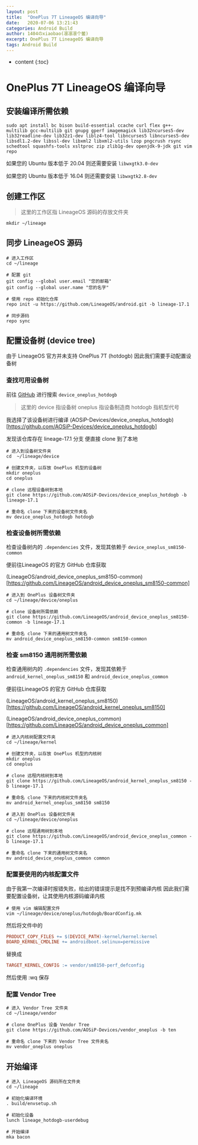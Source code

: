 ```yaml
---
layout: post
title:  "OnePlus 7T LineageOS 编译向导"
date:   2020-07-06 13:21:43
categories: Android Build
author: 1404のxiaobao(凛凛凛个鳖)
excerpt: OnePlus 7T LineageOS 编译向导
tags: Android Build
---
```


* content
{:toc}

# OnePlus 7T LineageOS 编译向导

## 安装编译所需依赖

```shell
sudo apt install bc bison build-essential ccache curl flex g++-multilib gcc-multilib git gnupg gperf imagemagick lib32ncurses5-dev lib32readline-dev lib32z1-dev liblz4-tool libncurses5 libncurses5-dev libsdl1.2-dev libssl-dev libxml2 libxml2-utils lzop pngcrush rsync schedtool squashfs-tools xsltproc zip zlib1g-dev openjdk-9-jdk git vim repo
```

如果您的 Ubuntu 版本低于 20.04 则还需要安装 `libwxgtk3.0-dev`

如果您的 Ubuntu 版本低于 16.04 则还需要安装 `libwxgtk2.8-dev`

## 创建工作区

> 这里的工作区指 LineageOS 源码的存放文件夹

```shell
mkdir ~/lineage
```

## 同步 LineageOS 源码

```shell
# 进入工作区
cd ~/lineage

# 配置 git 
git config --global user.email "您的邮箱"
git config --global user.name "您的名字"

# 使用 repo 初始化仓库
repo init -u https://github.com/LineageOS/android.git -b lineage-17.1

# 同步源码
repo sync
```

## 配置设备树 (device tree)

由于 LineageOS 官方并未支持 OnePlus 7T (hotdogb) 
因此我们需要手动配置设备树

### 查找可用设备树

前往 [GitHub](https://github.com) 进行搜索 `device_oneplus_hotdogb`

> 这里的 device 指设备树 oneplus 指设备制造商 hotdogb 指机型代号

我选择了该设备树进行编译 (AOSiP-Devices/device_oneplus_hotdogb)[https://github.com/AOSiP-Devices/device_oneplus_hotdogb]

发现该仓库存在 lineage-17.1 分支 便直接 clone 到了本地

```shell
# 进入到设备树文件夹
cd  ~/lineage/device

# 创建文件夹，以存放 OnePlus 机型的设备树
mkdir oneplus
cd oneplus

# clone 远程设备树到本地
git clone https://github.com/AOSiP-Devices/device_oneplus_hotdogb -b lineage-17.1

# 重命名 clone 下来的设备树文件夹名
mv device_oneplus_hotdogb hotdogb
```

### 检查设备树所需依赖

检查设备树内的 `.dependencies` 文件，发现其依赖于 `device_oneplus_sm8150-common`

便前往LineageOS 的官方 GitHub 仓库获取

(LineageOS/android_device_oneplus_sm8150-common)[https://github.com/LineageOS/android_device_oneplus_sm8150-common]

```shell
# 进入到 OnePlus 设备树文件夹
cd ~/lineage/device/oneplus

# clone 设备树所需依赖
git clone https://github.com/LineageOS/android_device_oneplus_sm8150-common -b lineage-17.1

# 重命名 clone 下来的通用树文件夹名
mv android_device_oneplus_sm8150-common sm8150-common
```

### 检查 sm8150 通用树所需依赖

检查通用树内的 `.dependencies` 文件，发现其依赖于 `android_kernel_oneplus_sm8150` 和 `android_device_oneplus_common`

便前往LineageOS 的官方 GitHub 仓库获取

(LineageOS/android_kernel_oneplus_sm8150)[https://github.com/LineageOS/android_kernel_oneplus_sm8150]

(LineageOS/android_device_oneplus_common)[https://github.com/LineageOS/android_device_oneplus_common]

```shell
# 进入内核树配置文件夹
cd ~/lineage/kernel

# 创建文件夹，以存放 OnePlus 机型的内核树
mkdir oneplus
cd oneplus

# clone 远程内核树到本地
git clone https://github.com/LineageOS/android_kernel_oneplus_sm8150 -b lineage-17.1

# 重命名 clone 下来的内核树文件夹名
mv android_kernel_oneplus_sm8150 sm8150

# 进入到 OnePlus 设备树文件夹
cd ~/lineage/device/oneplus

# clone 远程通用树到本地
git clone https://github.com/LineageOS/android_device_oneplus_common -b lineage-17.1

# 重命名 clone 下来的通用树文件夹名
mv android_device_oneplus_common common
```

### 配置要使用的内核配置文件

由于我第一次编译时报错失败，给出的错误提示是找不到预编译内核
因此我们需要配置设备树，让其使用内核源码编译内核

```shell
# 使用 vim 编辑配置文件
vim ~/lineage/device/oneplus/hotdogb/BoardConfig.mk
```

然后将文件中的

```makefile
PRODUCT_COPY_FILES += $(DEVICE_PATH)-kernel/kernel:kernel
BOARD_KERNEL_CMDLINE += androidboot.selinux=permissive
```

替换成

```makefile
TARGET_KERNEL_CONFIG := vendor/sm8150-perf_defconfig
```

然后使用 :wq 保存

### 配置 Vendor Tree

```shell
# 进入 Vendor Tree 文件夹
cd ~/lineage/vendor

# clone OnePlus 设备 Vendor Tree
git clone https://github.com/AOSiP-Devices/vendor_oneplus -b ten

# 重命名 clone 下来的 Vendor Tree 文件夹名
mv vendor_oneplus oneplus
```

## 开始编译

```shell
# 进入 LineageOS 源码所在文件夹
cd ~/lineage

# 初始化编译环境
. build/envsetup.sh

# 初始化设备
lunch lineage_hotdogb-userdebug

# 开始编译
mka bacon
